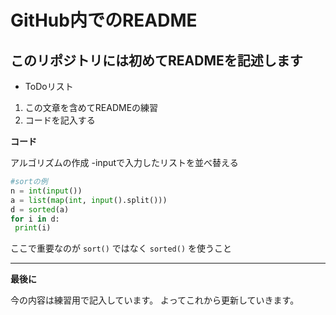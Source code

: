 # GitHub内でのREADME

## このリポジトリには初めてREADMEを記述します

- ToDoリスト
1. この文章を含めてREADMEの練習
2. コードを記入する

**コード**

アルゴリズムの作成
-inputで入力したリストを並べ替える

```python
#sortの例
n = int(input())
a = list(map(int, input().split()))
d = sorted(a)
for i in d:
 print(i)
```


ここで重要なのが `sort()` ではなく `sorted()` を使うこと



----------------------------
**最後に**

今の内容は練習用で記入しています。
よってこれから更新していきます。
